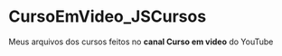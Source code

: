 # CursoEmVideo_JSCursos
 Meus arquivos dos cursos feitos no <strong>canal Curso em video</strong> do YouTube
